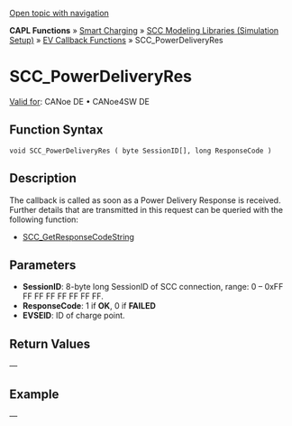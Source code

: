 [Open topic with navigation](../../../../../CANoeDEFamily.htm#Topics/CAPLFunctions/SmartCharging/Callbacks/CAPLfunctionSCCPowerDeliveryRes.md)

**CAPL Functions** » [Smart Charging](../CAPLFunctionsSmartChargingOverview.md) » [SCC Modeling Libraries (Simulation Setup)](../CAPLFunctionsSmartChargingOverview.md#BMNodeayerDLL) » [EV Callback Functions](../CAPLFunctionsSmartChargingOverview.md#CallbackEV) » SCC_PowerDeliveryRes

# SCC_PowerDeliveryRes

[Valid for](../../../Shared/FeatureAvailability.md):  CANoe DE • CANoe4SW DE

## Function Syntax

```plaintext
void SCC_PowerDeliveryRes ( byte SessionID[], long ResponseCode )
```

## Description

The callback is called as soon as a Power Delivery Response is received. Further details that are transmitted in this request can be queried with the following function:

- [SCC_GetResponseCodeString](../Functions/CAPLfunctionSCCGetResponseCodeString.md)

## Parameters

- **SessionID**: 8-byte long SessionID of SCC connection, range: 0 – 0xFF FF FF FF FF FF FF FF.
- **ResponseCode**: 1 if **OK**, 0 if **FAILED**
- **EVSEID**: ID of charge point.

## Return Values

—

## Example

—
